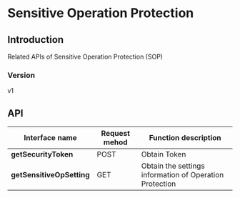 # Sensitive Operation Protection


## Introduction
Related APIs of Sensitive Operation Protection (SOP)


### Version
v1


## API
|Interface name|Request mehod|Function description|
|---|---|---|
|**getSecurityToken**|POST|Obtain Token|
|**getSensitiveOpSetting**|GET|Obtain the settings information of Operation Protection|

